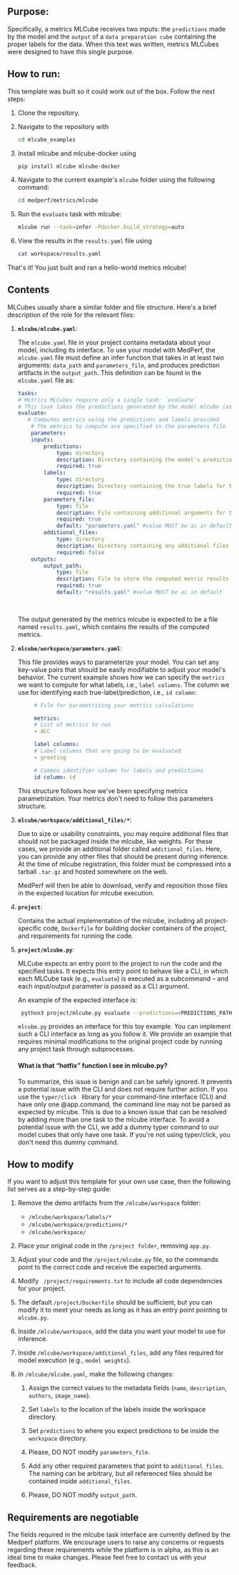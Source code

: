 ## Purpose:
Specifically, a metrics MLCube receives two inputs: the `predictions` made by the model and the `output` of a `data preparation cube` containing the proper labels for the data. When this text was written, metrics MLCubes were designed to have this single purpose.

## How to run:
This template was built so it could work out of the box. Follow the next steps:

1. Clone the repository.
2. Navigate to the repository with

   ```bash
   cd mlcube_examples
   ```
3. Install mlcube and mlcube-docker using

   ```bash
   pip install mlcube mlcube-docker
   ```
4. Navigate to the current example's `mlcube` folder using the following command:

   ```bash
   cd medperf/metrics/mlcube
   ```
5. Run the `evaluate` task with mlcube:
   ```bash
   mlcube run --task=infer -Pdocker.build_strategy=auto
   ```
6. View the results in the `results.yaml` file using
   ```bash
   cat workspace/results.yaml
   ```
That's it! You just built and ran a hello-world metrics mlcube!

## Contents

MLCubes usually share a similar folder and file structure. Here's a brief description of the role for the relevant files:

1. __`mlcube/mlcube.yaml`__: 
   
   The `mlcube.yaml` file in your project contains metadata about your model, including its interface. To use your model with MedPerf, the `mlcube.yaml` file must define an infer function that takes in at least two arguments: `data_path` and `parameters_file`, and produces prediction artifacts in the `output_path`. This definition can be found in the `mlcube.yaml` file as:

    ```yml
    tasks:
    # Metrics MLCubes require only a single task: `evaluate`
    # This task takes the predictions generated by the model mlcube (as a directory)
    evaluate:
       # Computes metrics using the predictions and labels provided
        # The metrics to compute are specified in the parameters file
        parameters:
        inputs: 
            predictions:
                type: directory
                description: Directory containing the model's predictions
                required: true
            labels:
                type: directory
                description: Directory containing the true labels for the data
                required: true
            parameters_file:
                type: file
                description: File containing additional arguments for the metric computation
                required: true
                default: "parameters.yaml" #value MUST be as in default]
            additional_files:
                type: directory
                description: Directory containing any additional files needed for the task
                required: false
        outputs: 
            output_path: 
                type: file
                description: File to store the computed metric results
                required: true
                default: "results.yaml" #value MUST be as in default
            
            
    ```



    The output generated by the metrics mlcube is expected to be a file named `results.yaml`, which contains the results of the computed metrics.

2. __`mlcube/workspace/parameters.yaml`__:

   This file provides ways to parameterize your model. You can set any key-value pairs that should be easily modifiable to adjust your model's behavior. The current example shows how we can specify the `metrics ` we want to compute for what labels, i.e., `label columns`. The column we use for identifying each true-label/prediction, i.e., `id column`:

   ```yml
        # File for parametrizing your metrics calculations

        metrics:
        # List of metrics to run
        - ACC

        label columns:
        # Label columns that are going to be evaluated
        - greeting

        # Common identifier column for labels and predictions
        id column: id
   ```

   This structure follows how we've been specifying metrics parametrization. Your metrics don't need to follow this parameters structure.

3. __`mlcube/workspace/additional_files/*`__:
   
   Due to size or usability constraints, you may require additional files that should not be packaged inside the mlcube, like weights. For these cases, we provide an additional folder called `additional_files`. 
Here, you can provide any other files that should be present during inference. At the time of mlcube registration, this folder must be compressed into a tarball `.tar.gz` and hosted somewhere on the web. 

   MedPerf will then be able to download, verify and reposition those files in the expected location for mlcube execution. 


4. __`project`__: 

   Contains the actual implementation of the mlcube, including all project-specific code, `Dockerfile` for building docker containers of the project, and requirements for running the code.

5. __`project/mlcube.py`__:
   
   MLCube expects an entry point to the project to run the code and the specified tasks. It expects this entry point to behave like a CLI, in which each MLCube task (e.g., `evaluate`) is executed as a subcommand – and each input/output parameter is passed as a CLI argument. 

   An example of the expected interface is:

   ```bash
    python3 project/mlcube.py evaluate --predictions=<PREDICTIONS_PATH>  --labels=<LABELS_PATH> --parameters_file=<PARAMETERS_FILE> --output_path=<OUTPUT_PATH>
   ```

   `mlcube.py` provides an interface for this toy example. You can implement such a CLI interface as long as you follow it. We provide an example that requires minimal modifications to the original project code by running any project task through subprocesses.

   #### __What is that “hotfix” function I see in mlcube.py?__

   To summarize, this issue is benign and can be safely ignored. It prevents a potential issue with the CLI and does not require further action. If you use the `typer/click ` library for your command-line interface (CLI) and have only one @app.command, the command line may not be parsed as expected by mlcube. This is due to a known issue that can be resolved by adding more than one task to the mlcube interface. To avoid a potential issue with the CLI, we add a dummy typer command to our model cubes that only have one task. If you're not using typer/click, you don't need this dummy command.

## How to modify

If you want to adjust this template for your own use case, then the following list serves as a step-by-step guide:

1. Remove the demo artifacts from the `/mlcube/workspace` folder:
     - `/mlcube/workspace/labels/*`
     - `/mlcube/workspace/predictions/*`
     - `/mlcube/workspace/`

2. Place your original code in the `/project folder`, removing `app.py`.

3. Adjust your code and the `/project/mlcube.py` file, so the commands point to the correct code and receive the expected arguments.
4. Modify ` /project/requirements.txt` to include all code dependencies for your project.
5. The default `/project/Dockerfile` should be sufficient, but you can modify it to meet your needs as long as it has an entry point pointing to `mlcube.py`.
6. Inside `/mlcube/workspace`, add the data you want your model to use for inference.
7. Inside `/mlcube/workspace/additional_files`, add any files required for model execution (e.g., `model weights`).

8. In `/mlcube/mlcube.yaml`, make the following changes:

   1. Assign the correct values to the metadata fields (`name`, `description`, `authors`, `image_name`).
   2. Set `labels` to the location of the labels inside the workspace directory.

   3. Set `predictions` to where you expect predictions to be inside the `workspace` directory.
   4. Please, DO NOT modify `parameters_file`.
   5. Add any other required parameters that point to `additional_files`. The naming can be arbitrary, but all referenced files should be contained inside `additional_files`.
   6. Please, DO NOT modify `output_path`.

## Requirements are negotiable
The fields required in the mlcube task interface are currently defined by the Medperf platform. We encourage users to raise any concerns or requests regarding these requirements while the platform is in alpha, as this is an ideal time to make changes. Please feel free to contact us with your feedback.
